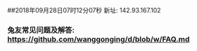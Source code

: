 ##2018年09月28日07时12分07秒 新址: 142.93.167.102
### 兔友常见问题及解答: https://github.com/wanggonging/d/blob/w/FAQ.md
